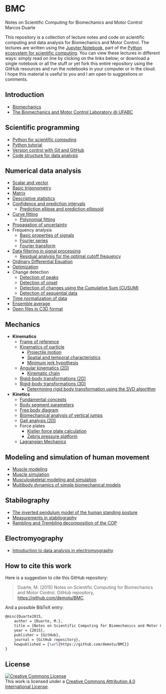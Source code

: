 BMC
===

Notes on Scientific Computing for Biomechanics and Motor Control  
Marcos Duarte  

This repository is a collection of lecture notes and code on scientific computing and data analysis for Biomechanics and Motor Control. The lectures are written using the [Jupyter Notebook](http://jupyter.org/), part of the [Python ecosystem for scientific computing]( http://scipy.org/). You can view these lectures in different ways: simply read on line by clicking on the links below; or download a single notebook or all the stuff or yet fork this entire repository using the GitHub resources and run the notebooks in your computer or in the cloud.  
I hope this material is useful to you and I am open to suggestions or comments.  

Introduction
------------

* [Biomechanics](http://nbviewer.jupyter.org/github/demotu/BMC/blob/master/notebooks/Biomechanics.ipynb)
* [The Biomechanics and Motor Control Laboratory @ UFABC](http://nbviewer.jupyter.org/github/demotu/BMC/blob/master/notebooks/BMClab.ipynb)

Scientific programming
----------------------

* [Python for scientific computing](http://nbviewer.jupyter.org/github/demotu/BMC/blob/master/notebooks/PythonForScientificComputing.ipynb)  
* [Python tutorial](http://nbviewer.jupyter.org/github/demotu/BMC/blob/master/notebooks/PythonTutorial.ipynb)
* [Version control with Git and GitHub](http://nbviewer.jupyter.org/github/demotu/BMC/blob/master/notebooks/VersionControlGitGitHub.ipynb)
* [Code structure for data analysis](http://nbviewer.jupyter.org/github/demotu/BMC/blob/master/notebooks/CodeStructure.ipynb)

Numerical data analysis
-----------------------

* [Scalar and vector](http://nbviewer.jupyter.org/github/demotu/BMC/blob/master/notebooks/ScalarVector.ipynb)
* [Basic trigonometry](http://nbviewer.jupyter.org/github/demotu/BMC/blob/master/notebooks/TrigonometryBasics.ipynb)
* [Matrix](http://nbviewer.jupyter.org/github/demotu/BMC/blob/master/notebooks/Matrix.ipynb)  
* [Descriptive statistics](http://nbviewer.jupyter.org/github/demotu/BMC/blob/master/notebooks/Statistics-Descriptive.ipynb)  
* [Confidence and prediction intervals](http://nbviewer.jupyter.org/github/demotu/BMC/blob/master/notebooks/ConfidencePredictionIntervals.ipynb)
  * [Prediction ellipse and prediction ellipsoid](http://nbviewer.jupyter.org/github/demotu/BMC/blob/master/notebooks/PredictionEllipseEllipsoid.ipynb)
* [Curve fitting](http://nbviewer.jupyter.org/github/demotu/BMC/blob/master/notebooks/CurveFitting.ipynb)
  * [Polynomial fitting](http://nbviewer.jupyter.org/github/demotu/BMC/blob/master/notebooks/PolynomialFitting.ipynb)
* [Propagation of uncertainty](http://nbviewer.jupyter.org/github/demotu/BMC/blob/master/notebooks/Propagation%20of%20uncertainty.ipynb)
* Frequency analysis  
  * [Basic properties of signals](http://nbviewer.jupyter.org/github/demotu/BMC/blob/master/notebooks/SignalBasicProperties.ipynb)
  * [Fourier series](http://nbviewer.jupyter.org/github/demotu/BMC/blob/master/notebooks/FourierSeries.ipynb)
  * [Fourier transform](http://nbviewer.jupyter.org/github/demotu/BMC/blob/master/notebooks/FourierTransform.ipynb)
* [Data filtering in signal processing](http://nbviewer.jupyter.org/github/demotu/BMC/blob/master/notebooks/DataFiltering.ipynb)
  * [Residual analysis for the optimal cutoff frequency](http://nbviewer.jupyter.org/github/demotu/BMC/blob/master/notebooks/ResidualAnalysis.ipynb)  
* [Ordinary Differential Equation](http://nbviewer.jupyter.org/github/demotu/BMC/blob/master/notebooks/OrdinaryDifferentialEquation.ipynb)  
* [Optimization](http://nbviewer.jupyter.org/github/demotu/BMC/blob/master/notebooks/Optimization.ipynb)  
* Change detection  
  * [Detection of peaks](http://nbviewer.jupyter.org/github/demotu/BMC/blob/master/notebooks/DetectPeaks.ipynb)  
  * [Detection of onset](http://nbviewer.jupyter.org/github/demotu/BMC/blob/master/notebooks/DetectOnset.ipynb)  
  * [Detection of changes using the Cumulative Sum (CUSUM)](http://nbviewer.jupyter.org/github/demotu/BMC/blob/master/notebooks/DetectCUSUM.ipynb)
  * [Detection of sequential data](http://nbviewer.jupyter.org/github/demotu/BMC/blob/master/notebooks/detect_seq.ipynb)
* [Time normalization of data](http://nbviewer.jupyter.org/github/demotu/BMC/blob/master/notebooks/TimeNormalization.ipynb)  
* [Ensemble average](http://nbviewer.jupyter.org/github/demotu/BMC/blob/master/notebooks/EnsembleAverage.ipynb)
* [Open files in C3D format](http://nbviewer.jupyter.org/github/demotu/BMC/blob/master/notebooks/OpenC3Dfile.ipynb)

Mechanics
---------

* **Kinematics**
  * [Frame of reference](http://nbviewer.jupyter.org/github/demotu/BMC/blob/master/notebooks/ReferenceFrame.ipynb)
  * [Kinematics of particle](http://nbviewer.jupyter.org/github/demotu/BMC/blob/master/notebooks/KinematicsParticle.ipynb)  
    * [Projectile motion](http://nbviewer.jupyter.org/github/demotu/BMC/blob/master/notebooks/ProjectileMotion.ipynb)  
    * [Spatial and temporal characteristics](http://nbviewer.jupyter.org/github/demotu/BMC/blob/master/notebooks/SpatialTemporalCharacteristcs.ipynb)  
    * [Minimum jerk hypothesis](http://nbviewer.jupyter.org/github/demotu/BMC/blob/master/notebooks/MinimumJerkHypothesis.ipynb)  
  * [Angular kinematics (2D)](http://nbviewer.jupyter.org/github/demotu/BMC/blob/master/notebooks/KinematicsAngular2D.ipynb)  
    * [Kinematic chain](http://nbviewer.jupyter.org/github/demotu/BMC/blob/master/notebooks/KinematicChain.ipynb)  
  * [Rigid-body transformations (2D)](http://nbviewer.jupyter.org/github/demotu/BMC/blob/master/notebooks/Transformation2D.ipynb)  
  * [Rigid-body transformations (3D)](http://nbviewer.jupyter.org/github/demotu/BMC/blob/master/notebooks/Transformation3D.ipynb)
    * [Determining rigid body transformation using the SVD algorithm](http://nbviewer.jupyter.org/github/demotu/BMC/blob/master/notebooks/SVDalgorithm.ipynb)
* **Kinetics**
  * [Fundamental concepts](http://nbviewer.jupyter.org/github/demotu/BMC/blob/master/notebooks/KineticsFundamentalConcepts.ipynb)
  * [Body segment parameters](http://nbviewer.jupyter.org/github/demotu/BMC/blob/master/notebooks/BodySegmentParameters.ipynb)
  * [Free body diagram](http://nbviewer.jupyter.org/github/demotu/BMC/blob/master/notebooks/FreeBodyDiagram.ipynb)
  * [Biomechanical analysis of vertical jumps](http://nbviewer.jupyter.org/github/demotu/BMC/blob/master/notebooks/VerticalJump.ipynb)
  * [Gait analysis (2D)](http://nbviewer.jupyter.org/github/demotu/BMC/blob/master/notebooks/GaitAnalysis2D.ipynb)
  * Force plates
    * [Kistler force plate calculation](http://nbviewer.jupyter.org/github/demotu/BMC/blob/master/notebooks/KistlerForcePlateCalculation.ipynb)
    * [Zebris pressure platform](http://nbviewer.jupyter.org/github/demotu/BMC/blob/master/notebooks/ReadZebrisPressurePlatformASCIIfiles.ipynb)  
  * [Lagrangian Mechanics](http://nbviewer.jupyter.org/github/demotu/BMC/blob/master/notebooks/lagrangian_mechanics.ipynb)  

Modeling and simulation of human movement
-----------------------------------------

* [Muscle modeling](http://nbviewer.jupyter.org/github/demotu/BMC/blob/master/notebooks/MuscleModeling.ipynb)  
* [Muscle simulation](http://nbviewer.jupyter.org/github/demotu/BMC/blob/master/notebooks/MuscleSimulation.ipynb)  
* [Musculoskeletal modeling and simulation](http://nbviewer.jupyter.org/github/demotu/BMC/blob/master/notebooks/MusculoskeletaModelingSimulation.ipynb)
* [Multibody dynamics of simple biomechanical models](http://nbviewer.jupyter.org/github/demotu/BMC/blob/master/notebooks/MultibodyDynamics.ipynb)

Stabilography
-------------

* [The inverted pendulum model of the human standing posture](http://nbviewer.jupyter.org/github/demotu/BMC/blob/master/notebooks/IP_Model.ipynb)
* [Measurements in stabilography](http://nbviewer.jupyter.org/github/demotu/BMC/blob/master/notebooks/Stabilography.ipynb)  
* [Rambling and Trembling decomposition of the COP](http://nbviewer.jupyter.org/github/demotu/BMC/blob/master/notebooks/IEP.ipynb)

Electromyography
---------------

* [Introduction to data analysis in electromyography](http://nbviewer.jupyter.org/github/demotu/BMC/blob/master/notebooks/Electromyography.ipynb)

How to cite this work
---------------------

Here is a suggestion to cite this GitHub repository:

> Duarte, M. (2015) Notes on Scientific Computing for Biomechanics and Motor Control. GitHub repository, https://github.com/demotu/BMC.  

And a possible BibTeX entry:

```tex
@misc{Duarte2015,  
    author = {Duarte, M.},  
    title = {Notes on Scientific Computing for Biomechanics and Motor Control},  
    year = {2015},  
    publisher = {GitHub},  
    journal = {GitHub repository},  
    howpublished = {\url{https://github.com/demotu/BMC}}  
}  
```

License
-------

<a rel="license" href="http://creativecommons.org/licenses/by/4.0/"><img alt="Creative Commons License" style="border-width:0" src="https://i.creativecommons.org/l/by/4.0/88x31.png" /></a><br />This work is licensed under a <a rel="license" href="http://creativecommons.org/licenses/by/4.0/">Creative Commons Attribution 4.0 International License</a>.